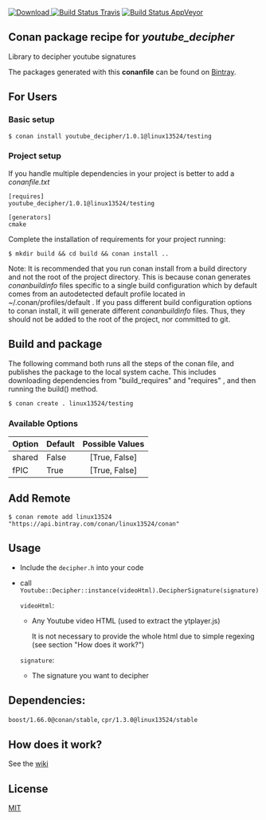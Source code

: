 [![Download](https://api.bintray.com/packages/linux13524/conan/youtube_decipher%3Alinux13524/images/download.svg) ](https://bintray.com/linux13524/conan/youtube_decipher%3Alinux13524/_latestVersion)
[![Build Status Travis](https://travis-ci.com/Linux13524/YoutubeDecipher.svg?branch=testing%2F1.0.1)](https://travis-ci.com/Linux13524/YoutubeDecipher)
[![Build Status AppVeyor](https://ci.appveyor.com/api/projects/status/9g8p38mi3pa8onsp/branch/testing/1.0.1?svg=true)](https://ci.appveyor.com/project/linux13524/youtube-decipher)

## Conan package recipe for *youtube_decipher*

Library to decipher youtube signatures

The packages generated with this **conanfile** can be found on [Bintray](https://bintray.com/linux13524/conan/youtube_decipher%3Alinux13524).

## For Users

### Basic setup

    $ conan install youtube_decipher/1.0.1@linux13524/testing

### Project setup

If you handle multiple dependencies in your project is better to add a *conanfile.txt*

    [requires]
    youtube_decipher/1.0.1@linux13524/testing

    [generators]
    cmake

Complete the installation of requirements for your project running:

    $ mkdir build && cd build && conan install ..

Note: It is recommended that you run conan install from a build directory and not the root of the project directory.  This is because conan generates *conanbuildinfo* files specific to a single build configuration which by default comes from an autodetected default profile located in ~/.conan/profiles/default .  If you pass different build configuration options to conan install, it will generate different *conanbuildinfo* files.  Thus, they should not be added to the root of the project, nor committed to git.


## Build and package

The following command both runs all the steps of the conan file, and publishes the package to the local system cache.  This includes downloading dependencies from "build_requires" and "requires" , and then running the build() method.

    $ conan create . linux13524/testing


### Available Options
| Option        | Default | Possible Values  |
| ------------- |:----------------- |:------------:|
| shared      | False |  [True, False] |
| fPIC      | True |  [True, False] |


## Add Remote

    $ conan remote add linux13524 "https://api.bintray.com/conan/linux13524/conan"

## Usage

- Include the `decipher.h` into your code
- call `Youtube::Decipher::instance(videoHtml).DecipherSignature(signature)`

   `videoHtml`: 
   - Any Youtube video HTML (used to extract the ytplayer.js)
      
      It is not necessary to provide the whole html due to simple regexing (see section "How does it work?") 
      
   `signature`:
   - The signature you want to decipher
   
## Dependencies:
`boost/1.66.0@conan/stable`, `cpr/1.3.0@linux13524/stable`

## How does it work?
See the [wiki](https://github.com/Linux13524/Youtube-Decipher/wiki)

## License

[MIT](https://github.com/Linux13524/Youtube-Decipher/blob/testing/1.0.1/LICENSE.md)
